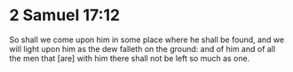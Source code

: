 # 2 Samuel 17:12

So shall we come upon him in some place where he shall be found, and we will light upon him as the dew falleth on the ground: and of him and of all the men that [are] with him there shall not be left so much as one.